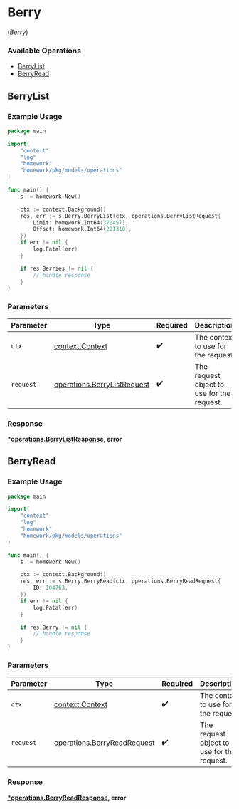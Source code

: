 # Berry
(*Berry*)

### Available Operations

* [BerryList](#berrylist)
* [BerryRead](#berryread)

## BerryList

### Example Usage

```go
package main

import(
	"context"
	"log"
	"homework"
	"homework/pkg/models/operations"
)

func main() {
    s := homework.New()

    ctx := context.Background()
    res, err := s.Berry.BerryList(ctx, operations.BerryListRequest{
        Limit: homework.Int64(376457),
        Offset: homework.Int64(221310),
    })
    if err != nil {
        log.Fatal(err)
    }

    if res.Berries != nil {
        // handle response
    }
}
```

### Parameters

| Parameter                                                                  | Type                                                                       | Required                                                                   | Description                                                                |
| -------------------------------------------------------------------------- | -------------------------------------------------------------------------- | -------------------------------------------------------------------------- | -------------------------------------------------------------------------- |
| `ctx`                                                                      | [context.Context](https://pkg.go.dev/context#Context)                      | :heavy_check_mark:                                                         | The context to use for the request.                                        |
| `request`                                                                  | [operations.BerryListRequest](../../models/operations/berrylistrequest.md) | :heavy_check_mark:                                                         | The request object to use for the request.                                 |


### Response

**[*operations.BerryListResponse](../../models/operations/berrylistresponse.md), error**


## BerryRead

### Example Usage

```go
package main

import(
	"context"
	"log"
	"homework"
	"homework/pkg/models/operations"
)

func main() {
    s := homework.New()

    ctx := context.Background()
    res, err := s.Berry.BerryRead(ctx, operations.BerryReadRequest{
        ID: 104763,
    })
    if err != nil {
        log.Fatal(err)
    }

    if res.Berry != nil {
        // handle response
    }
}
```

### Parameters

| Parameter                                                                  | Type                                                                       | Required                                                                   | Description                                                                |
| -------------------------------------------------------------------------- | -------------------------------------------------------------------------- | -------------------------------------------------------------------------- | -------------------------------------------------------------------------- |
| `ctx`                                                                      | [context.Context](https://pkg.go.dev/context#Context)                      | :heavy_check_mark:                                                         | The context to use for the request.                                        |
| `request`                                                                  | [operations.BerryReadRequest](../../models/operations/berryreadrequest.md) | :heavy_check_mark:                                                         | The request object to use for the request.                                 |


### Response

**[*operations.BerryReadResponse](../../models/operations/berryreadresponse.md), error**

